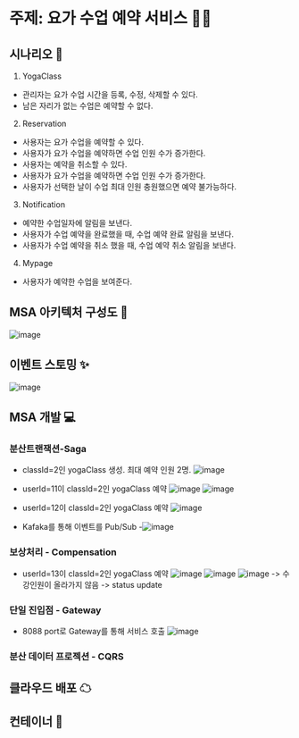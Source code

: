 # 주제: 요가 수업 예약 서비스 🧘‍♂️

## 시나리오 📝
1. YogaClass
- 관리자는 요가 수업 시간을 등록, 수정, 삭제할 수 있다.
- 남은 자리가 없는 수업은 예약할 수 없다.
2. Reservation
- 사용자는 요가 수업을 예약할 수 있다.
- 사용자가 요가 수업을 예약하면 수업 인원 수가 증가한다.
- 사용자는 예약을 취소할 수 있다.
- 사용자가 요가 수업을 예약하면 수업 인원 수가 증가한다.
- 사용자가 선택한 날이 수업 최대 인원 충원했으면 예약 불가능하다.
3. Notification
- 예약한 수업일자에 알림을 보낸다.
- 사용자가 수업 예약을 완료했을 때, 수업 예약 완료 알림을 보낸다.
- 사용자가 수업 예약을 취소 했을 때, 수업 예약 취소 알림을 보낸다.
4. Mypage
- 사용자가 예약한 수업을 보여준다.

## MSA 아키텍처 구성도 🎀
![image](https://github.com/user-attachments/assets/61d2eb90-d154-4506-8fce-fe066591e5ef)

## 이벤트 스토밍 ✨
![image](https://github.com/user-attachments/assets/10deb8b8-5952-4b53-8fbf-ee62253f77e6)

## MSA 개발 💻
### 분산트랜잭션-Saga
- classId=2인 yogaClass 생성. 최대 예약 인원 2명.
![image](https://github.com/user-attachments/assets/8b2ad392-1521-4b4e-a665-4a551b90d55b)

- userId=11이 classId=2인 yogaClass 예약
![image](https://github.com/user-attachments/assets/a1d26ed2-9cad-4915-a699-b48e6616de9f)
![image](https://github.com/user-attachments/assets/1b5ec3e6-3d5f-4d74-987e-7425ad173cd7)

- userId=12이 classId=2인 yogaClass 예약
![image](https://github.com/user-attachments/assets/423f4837-5f47-4e35-b4cf-f21d361bfcb2)

- Kafaka를 통해 이벤트를 Pub/Sub
-![image](https://github.com/user-attachments/assets/8e64552e-b8a1-4baf-b81d-68431727dae8)

### 보상처리 - Compensation
- userId=13이 classId=2인 yogaClass 예약 
![image](https://github.com/user-attachments/assets/4f8aa680-553c-45b7-80b8-62bdb4ba2a3b)
![image](https://github.com/user-attachments/assets/f7a331af-dd7a-403f-be1e-6e5d6f50ef2a)
![image](https://github.com/user-attachments/assets/2f335953-6f9e-4518-8df4-1adc3f34eeb4)
-> 수강인원이 올라가지 않음
-> status update
  
### 단일 진입점 - Gateway
- 8088 port로 Gateway를 통해 서비스 호출
![image](https://github.com/user-attachments/assets/158721b6-ebdf-4426-9fa4-cea929e379c6)

### 분산 데이터 프로젝션 - CQRS

## 클라우드 배포 ☁

## 컨테이너 🚦
